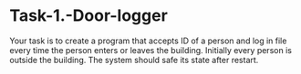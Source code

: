 # Task-1.-Door-logger


Your task is to create a program that accepts ID of a person and log in file every time the person enters or leaves the building. Initially every person is outside the building. The system should safe its state after restart.
